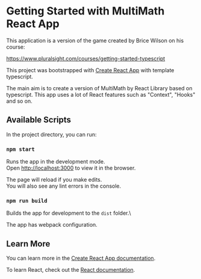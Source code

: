 # Getting Started with MultiMath React App

This application is a version of the game created by Brice Wilson on his course:

https://www.pluralsight.com/courses/getting-started-typescript

This project was bootstrapped with [Create React App](https://github.com/facebook/create-react-app) with template typescript.

The main aim is to create a version of MultiMath by React Library based on typescript. This app uses a lot of React features such as "Context", "Hooks" and so on.

## Available Scripts

In the project directory, you can run:

### `npm start`

Runs the app in the development mode.\
Open [http://localhost:3000](http://localhost:3000) to view it in the browser.

The page will reload if you make edits.\
You will also see any lint errors in the console.

### `npm run build`

Builds the app for development to the `dist` folder.\

The app has webpack configuration.

## Learn More

You can learn more in the [Create React App documentation](https://facebook.github.io/create-react-app/docs/getting-started).

To learn React, check out the [React documentation](https://reactjs.org/).
